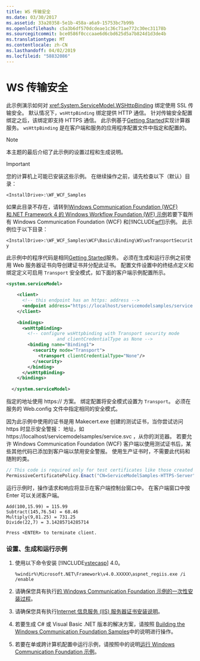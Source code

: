 ```yaml
---
title: WS 传输安全
ms.date: 03/30/2017
ms.assetid: 33a20358-5e1b-458a-a6a9-15753bc7b99b
ms.openlocfilehash: c5a3b6df570dcdeae1c36c71ae772c30ec31178b
ms.sourcegitcommit: bce0586f0cccaae6d6cbd625d5a7b824d1d3de4b
ms.translationtype: MT
ms.contentlocale: zh-CN
ms.lasthandoff: 04/02/2019
ms.locfileid: "58832086"
---
```

# <a name="ws-transport-security"></a>WS 传输安全
此示例演示如何对 <xref:System.ServiceModel.WSHttpBinding> 绑定使用 SSL 传输安全。 默认情况下，`wsHttpBinding` 绑定提供 HTTP 通信。 针对传输安全配置绑定之后，该绑定即支持 HTTPS 通信。 此示例基于[Getting Started](../../../../docs/framework/wcf/samples/getting-started-sample.md)实现计算器服务。 `wsHttpBinding` 是在客户端和服务的应用程序配置文件中指定和配置的。  
  
> [!NOTE]
>  本主题的最后介绍了此示例的设置过程和生成说明。  
  
> [!IMPORTANT]
>  您的计算机上可能已安装这些示例。 在继续操作之前，请先检查以下（默认）目录：  
>   
>  `<InstallDrive>:\WF_WCF_Samples`  
>   
>  如果此目录不存在，请转到[Windows Communication Foundation (WCF) 和.NET Framework 4 的 Windows Workflow Foundation (WF) 示例](https://go.microsoft.com/fwlink/?LinkId=150780)若要下载所有 Windows Communication Foundation (WCF) 和[!INCLUDE[wf1](../../../../includes/wf1-md.md)]示例。 此示例位于以下目录：  
>   
>  `<InstallDrive>:\WF_WCF_Samples\WCF\Basic\Binding\WS\wsTransportSecurity`  
  
 此示例中的程序代码是相同[Getting Started](../../../../docs/framework/wcf/samples/getting-started-sample.md)服务。 必须在生成和运行示例之前使用 Web 服务器证书向导创建证书并分配此证书。 配置文件设置中的终结点定义和绑定定义可启用 `Transport` 安全模式，如下面的客户端示例配置所示。  
  
```xml  
<system.serviceModel>  
  
    <client>  
      <!-- this endpoint has an https: address -->  
      <endpoint address="https://localhost/servicemodelsamples/service.svc" binding="wsHttpBinding" bindingConfiguration="Binding1" contract="Microsoft.Samples.TransportSecurity.ICalculator"/>  
    </client>  
  
    <bindings>  
      <wsHttpBinding>  
        <!-- configure wsHttpbinding with Transport security mode  
                   and clientCredentialType as None -->  
        <binding name="Binding1">  
          <security mode="Transport">  
            <transport clientCredentialType="None"/>  
          </security>  
        </binding>  
      </wsHttpBinding>  
    </bindings>  
  
  </system.serviceModel>  
```  
  
 指定的地址使用 https:// 方案。 绑定配置将安全模式设置为 `Transport`。 必须在服务的 Web.config 文件中指定相同的安全模式。  
  
 因为此示例中使用的证书是用 Makecert.exe 创建的测试证书，当你尝试访问 https 时显示安全警报： 地址，如 https://localhost/servicemodelsamples/service.svc ，从你的浏览器。 若要允许 Windows Communication Foundation (WCF) 客户端以使用测试证书后，某些其他代码已添加到客户端以禁用安全警报。 使用生产证书时，不需要此代码和随附的类。  

```csharp
// This code is required only for test certificates like those created by Makecert.exe.  
PermissiveCertificatePolicy.Enact("CN=ServiceModelSamples-HTTPS-Server");  
```

 运行示例时，操作请求和响应将显示在客户端控制台窗口中。 在客户端窗口中按 Enter 可以关闭客户端。  
  
```  
Add(100,15.99) = 115.99  
Subtract(145,76.54) = 68.46  
Multiply(9,81.25) = 731.25  
Divide(22,7) = 3.14285714285714  
  
Press <ENTER> to terminate client.  
```  
  
### <a name="to-set-up-build-and-run-the-sample"></a>设置、生成和运行示例  
  
1.  使用以下命令安装 [!INCLUDE[vstecasp](../../../../includes/vstecasp-md.md)] 4.0。  
  
    ```  
    %windir%\Microsoft.NET\Framework\v4.0.XXXXX\aspnet_regiis.exe /i /enable  
    ```  
  
2.  请确保您具有执行[的 Windows Communication Foundation 示例的一次性安装过程](../../../../docs/framework/wcf/samples/one-time-setup-procedure-for-the-wcf-samples.md)。  
  
3.  请确保您具有执行[Internet 信息服务 (IIS) 服务器证书安装说明](../../../../docs/framework/wcf/samples/iis-server-certificate-installation-instructions.md)。  
  
4.  若要生成 C# 或 Visual Basic .NET 版本的解决方案，请按照 [Building the Windows Communication Foundation Samples](../../../../docs/framework/wcf/samples/building-the-samples.md)中的说明进行操作。  
  
5.  若要在单或跨计算机配置中运行示例，请按照中的说明[运行 Windows Communication Foundation 示例](../../../../docs/framework/wcf/samples/running-the-samples.md)。  
  

